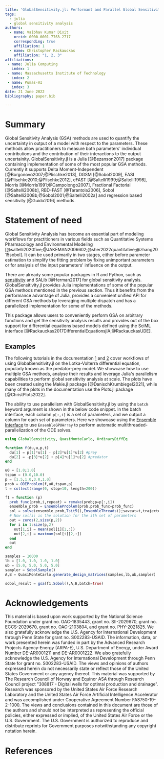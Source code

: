```yaml
---
title: 'GlobalSensitivity.jl: Performant and Parallel Global Sensitivity Analysis with Julia'
tags:
  - julia
  - global sensitivity analysis
authors:
  - name: Vaibhav Kumar Dixit
    orcid: 0000-0001-7763-2717
    corresponding: true
    affiliation: 1
  - name: Christopher Rackauckas
    affiliation: "1, 2, 3"
affiliations:
 - name: Julia Computing
   index: 1
 - name: Massachusetts Institute of Technology
   index: 2
 - name: Pumas-AI
   index: 3
date: 21 June 2022
bibliography: paper.bib

---
```


# Summary

Global Sensitivity Analysis (GSA) methods are used to quantify the uncertainty in
output of a model with respect to the parameters. These methods allow practitioners to
measure both parameters' individual contributions and the contribution of their interactions
to the output uncertainity. GlobalSensitivity.jl is a Julia [@Bezanson2017] package containing implementation of some of the most popular GSA methods. Currently it supports Delta Moment-Independent [@Borgonovo2007;@Plischke2013], DGSM [@Sobol2009], EASI [@Plischke2010;@Plischke2012], eFAST [@Saltelli1999;@Saltelli1998], Morris [@Morris1991;@Campolongo2007], Fractional Factorial [@Saltelli2008b], RBD-FAST [@Tarantola2006], Sobol [@Saltelli2008b;@Sobol2001;@Saltelli2002a] and regression based sensitivity [@Guido2016] methods.

# Statement of need

Global Sensitivity Analysis has become an essential part of modeling workflows for practitioners in various fields such as Quantitative Systems Pharmacology and Environmental Modeling [@saltelli2020five;@JAKEMAN2006602;@sher2022quantitative;@zhang2015sobol]. It can be used primarily in two stages, either before parameter estimation to simplify the fitting problem by fixing unimportant parameters or for analysis of the input parameters' influence on the output.

There are already some popular packages in R and Python, such as [sensitivity](https://cran.r-project.org/web/packages/sensitivity/index.html) and SALib [@Herman2017] for global sensitivity analysis. GlobalSensitivity.jl provides Julia implementations of some of the popular GSA methods mentioned in the previous section. Thus it benefits from the performance advantage of Julia, provides a convenient unified API for different GSA methods by leveraging multiple dispatch and has a parallelized implementation for some of the methods.

This package allows users to conveniently perform GSA on arbitrary functions and get the sensitivity analysis results and provides out of the box support for differential equations based models defined using the SciML interface [@Rackauckas2017DifferentialEquationsjlA;@RackauckasUDE].

## Examples

The following tutorials in the documentation [1](https://gsa.sciml.ai/stable/tutorials/juliacon21/) and [2](https://gsa.sciml.ai/stable/tutorials/parallelized_gsa/) cover workflows of using GlobalSensitivity.jl on the Lotka-Volterra differential equation, popularly known as the predator-prey model. We showcase how to use multiple GSA methods, analyse their results and leverage Julia's parallelism capabilities to perform global sensitivity analysis at scale. The plots have been created using the Makie.jl package [@DanischKrumbiegel2021], while many of the plots in the documentation use the Plots.jl package [@ChristPlots2022].

The ability to use parallelism with GlobalSensitivity.jl by using the `batch` keyword argument is shown in the below code snippet. In the batch interface, each column `p[:,i]` is a set of parameters, and we output a column for each set of parameters. Here we showcase using the [Ensemble Interface](https://diffeq.sciml.ai/stable/features/ensemble/) to use `EnsembleGPUArray` to perform automatic multithreaded-parallelization of the ODE solves.

```julia
using GlobalSensitivity, QuasiMonteCarlo, OrdinaryDiffEq

function f(du,u,p,t)
  du[1] = p[1]*u[1] - p[2]*u[1]*u[2] #prey
  du[2] = -p[3]*u[2] + p[4]*u[1]*u[2] #predator
end

u0 = [1.0;1.0]
tspan = (0.0,10.0)
p = [1.5,1.0,3.0,1.0]
prob = ODEProblem(f,u0,tspan,p)
t = collect(range(0, stop=10, length=200))

f1 = function (p)
  prob_func(prob,i,repeat) = remake(prob;p=p[:,i])
  ensemble_prob = EnsembleProblem(prob,prob_func=prob_func)
  sol = solve(ensemble_prob,Tsit5(),EnsembleThreads();saveat=t,trajectories=size(p,2))
  # Now sol[i] is the solution for the ith set of parameters
  out = zeros(2,size(p,2))
  for i in 1:size(p,2)
    out[1,i] = mean(sol[i][1,:])
    out[2,i] = maximum(sol[i][2,:])
  end
  out
end

samples = 10000
lb = [1.0, 1.0, 1.0, 1.0]
ub = [5.0, 5.0, 5.0, 5.0]
sampler = SobolSample()
A,B = QuasiMonteCarlo.generate_design_matrices(samples,lb,ub,sampler)

sobol_result = gsa(f1,Sobol(),A,B,batch=true)
```

# Acknowledgements

This material is based upon work supported by the National Science Foundation under grant no.  OAC-1835443, grant no. SII-2029670,
grant no. ECCS-2029670, grant no. OAC-2103804, and grant no. PHY-2021825.  We also gratefully acknowledge the U.S. Agency for
International Development through Penn State for grant no. S002283-USAID. The information, data, or work presented herein was
funded in part by the Advanced Research Projects Agency-Energy (ARPA-E), U.S. Department of Energy, under Award Number DE-AR0001211
and DE-AR0001222. We also gratefully acknowledge the U.S. Agency for International Development through Penn State for grant no.
S002283-USAID. The views and opinions of authors expressed herein do not necessarily state or reflect those of the United States
Government or any agency thereof. This material was supported by The Research Council of Norway and Equinor ASA through Research
Council project "308817 - Digital wells for optimal production and drainage". Research was sponsored by the United States Air Force
Research Laboratory and the United States Air Force Artificial Intelligence Accelerator and was accomplished under Cooperative
Agreement Number FA8750-19-2-1000. The views and conclusions contained in this document are those of the authors and should not be
interpreted as representing the official policies, either expressed or implied, of the United States Air Force or the U.S. Government.
The U.S. Government is authorized to reproduce and distribute reprints for Government purposes notwithstanding any copyright notation herein.

# References
